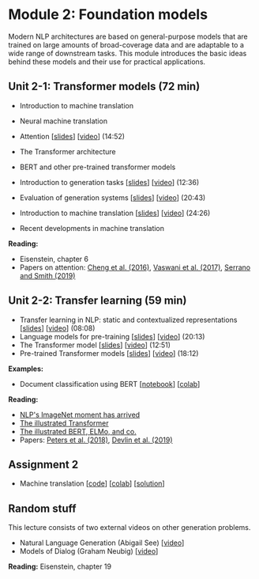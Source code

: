 # Module 2: Foundation models

Modern NLP architectures are based on general-purpose models that are trained on large amounts of broad-coverage data and are adaptable to a wide range of downstream tasks. This module introduces the basic ideas behind these models and their use for practical applications.

## Unit 2-1: Transformer models (72 min)

* Introduction to machine translation
* Neural machine translation
* Attention [[slides](slides/slides-163.pdf)] [[video](https://youtu.be/Ft1J79L11oU)] (14:52)
* The Transformer architecture
* BERT and other pre-trained transformer models

* Introduction to generation tasks [[slides](slides/slides-311.pdf)] [[video](https://youtu.be/rQgA09R8kSM)] (12:36)
* Evaluation of generation systems [[slides](slides/slides-312.pdf)] [[video](https://youtu.be/pJHmKn2FDRY)] (20:43)
* Introduction to machine translation [[slides](slides/slides-313.pdf)] [[video](https://youtu.be/_4F9cXe7dWc)] (24:26)
* Recent developments in machine translation

**Reading:**

* Eisenstein, chapter 6
* Papers on attention: [Cheng et al. (2016)](https://www.aclweb.org/anthology/D16-1053/), [Vaswani et al. (2017)](https://papers.nips.cc/paper/7181-attention-is-all-you-need.pdf), [Serrano and Smith (2019)](https://www.aclweb.org/anthology/D18-1216/)

## Unit 2-2: Transfer learning (59 min)

* Transfer learning in NLP: static and contextualized representations [[slides](slides/slides-171.pdf)] [[video](https://youtu.be/2Lo1U-O9Ta4)] (08:08)
* Language models for pre-training [[slides](slides/slides-172.pdf)] [[video](https://youtu.be/GFG38b0CKS0)] (20:13)
* The Transformer model [[slides](slides/slides-173.pdf)] [[video](https://youtu.be/Wtlxh2-JWq8)] (12:51)
* Pre-trained Transformer models [[slides](slides/slides-174.pdf)] [[video](https://youtu.be/BEYeBd5Gxc0)] (18:12)

**Examples:**
* Document classification using BERT [[notebook](http://www.cse.chalmers.se/~richajo/waspnlp2020/m1_7/Document%20classification%20with%20BERT.ipynb)] [[colab](https://drive.google.com/file/d/1SS_IB07kcbRGdIhbQCGMwd70TDPh9eqH/view?usp=sharing)]

**Reading:**
* [NLP's ImageNet moment has arrived](https://ruder.io/nlp-imagenet/)
* [The illustrated Transformer](http://jalammar.github.io/illustrated-transformer/)
* [The illustrated BERT, ELMo, and co.](http://jalammar.github.io/illustrated-bert/)
* Papers: [Peters et al. (2018)](https://arxiv.org/abs/1802.05365), [Devlin et al. (2019)](https://arxiv.org/abs/1810.04805)

## Assignment 2

* Machine translation [[code](https://github.com/liu-nlp/dl4nlp/tree/master/exercise3_1)] [[colab](https://drive.google.com/file/d/1sjw6F1V1ruIc02mejKMq1cdYyU56u3i4/view?usp=sharing)] [[solution](https://github.com/liu-nlp/dl4nlp/blob/master/exercise3_1/Machine%20Translation%20Exercise%20(solution).ipynb)]

## Random stuff

This lecture consists of two external videos on other generation problems.

* Natural Language Generation (Abigail See) [[video](https://www.youtube.com/watch?v=4uG1NMKNWCU)]
* Models of Dialog (Graham Neubig) [[video](https://www.youtube.com/watch?v=ytTwIgdSnVU)]

**Reading:** Eisenstein, chapter 19
